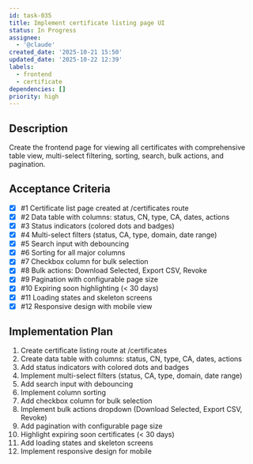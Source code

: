```yaml
---
id: task-035
title: Implement certificate listing page UI
status: In Progress
assignee:
  - '@claude'
created_date: '2025-10-21 15:50'
updated_date: '2025-10-22 12:39'
labels:
  - frontend
  - certificate
dependencies: []
priority: high
---
```


## Description

<!-- SECTION:DESCRIPTION:BEGIN -->
Create the frontend page for viewing all certificates with comprehensive table view, multi-select filtering, sorting, search, bulk actions, and pagination.
<!-- SECTION:DESCRIPTION:END -->

## Acceptance Criteria
<!-- AC:BEGIN -->
- [x] #1 Certificate list page created at /certificates route
- [x] #2 Data table with columns: status, CN, type, CA, dates, actions
- [x] #3 Status indicators (colored dots and badges)
- [x] #4 Multi-select filters (status, CA, type, domain, date range)
- [x] #5 Search input with debouncing
- [x] #6 Sorting for all major columns
- [x] #7 Checkbox column for bulk selection
- [x] #8 Bulk actions: Download Selected, Export CSV, Revoke
- [x] #9 Pagination with configurable page size
- [x] #10 Expiring soon highlighting (< 30 days)
- [x] #11 Loading states and skeleton screens
- [x] #12 Responsive design with mobile view
<!-- AC:END -->

## Implementation Plan

<!-- SECTION:PLAN:BEGIN -->
1. Create certificate listing route at /certificates
2. Create data table with columns: status, CN, type, CA, dates, actions
3. Add status indicators with colored dots and badges
4. Implement multi-select filters (status, CA, type, domain, date range)
5. Add search input with debouncing
6. Implement column sorting
7. Add checkbox column for bulk selection
8. Implement bulk actions dropdown (Download Selected, Export CSV, Revoke)
9. Add pagination with configurable page size
10. Highlight expiring soon certificates (< 30 days)
11. Add loading states and skeleton screens
12. Implement responsive design for mobile
<!-- SECTION:PLAN:END -->
